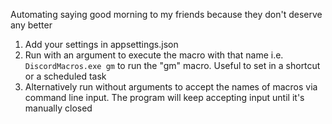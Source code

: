 Automating saying good morning to my friends because they don't deserve any better

1. Add your settings in appsettings.json
2. Run with an argument to execute the macro with that name i.e. `DiscordMacros.exe gm` to run the "gm" macro. Useful to set in a shortcut or a scheduled task
3. Alternatively run without arguments to accept the names of macros via command line input. The program will keep accepting input until it's manually closed
